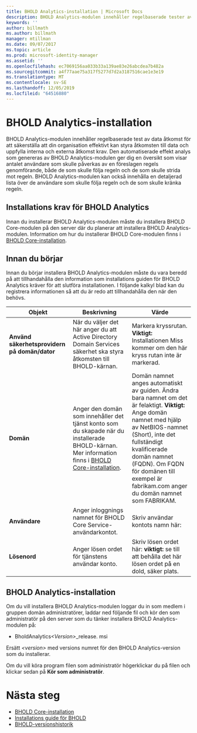 ```yaml
---
title: BHOLD Analytics-installation | Microsoft Docs
description: BHOLD Analytics-modulen innehåller regelbaserade tester av data åtkomst
keywords: ''
author: billmath
ms.author: billmath
manager: mtillman
ms.date: 09/07/2017
ms.topic: article
ms.prod: microsoft-identity-manager
ms.assetid: ''
ms.openlocfilehash: ec7069156aa033b33a139ae83e26abcdea7b482a
ms.sourcegitcommit: a4f77aae75a317f5277d7d2a3187516cae1e3e19
ms.translationtype: MT
ms.contentlocale: sv-SE
ms.lasthandoff: 12/05/2019
ms.locfileid: "64516880"
---
```

# <a name="bhold-analytics-installation"></a>BHOLD Analytics-installation

BHOLD Analytics-modulen innehåller regelbaserade test av data åtkomst för att säkerställa att din organisation effektivt kan styra åtkomsten till data och uppfylla interna och externa åtkomst krav. Den automatiserade effekt analys som genereras av BHOLD Analytics-modulen ger dig en översikt som visar antalet användare som skulle påverkas av en föreslagen regels genomförande, både de som skulle följa regeln och de som skulle strida mot regeln. BHOLD Analytics-modulen kan också innehålla en detaljerad lista över de användare som skulle följa regeln och de som skulle kränka regeln.

## <a name="bhold-analytics-installation-requirements"></a>Installations krav för BHOLD Analytics

Innan du installerar BHOLD Analytics-modulen måste du installera BHOLD Core-modulen på den server där du planerar att installera BHOLD Analytics-modulen. Information om hur du installerar BHOLD Core-modulen finns i [BHOLD Core-installation](https://technet.microsoft.com/library/jj134095(v=ws.10).aspx).

## <a name="before-you-begin"></a>Innan du börjar

Innan du börjar installera BHOLD Analytics-modulen måste du vara beredd på att tillhandahålla den information som installations guiden för BHOLD Analytics kräver för att slutföra installationen. I följande kalkyl blad kan du registrera informationen så att du är redo att tillhandahålla den när den behövs.

| **Objekt**                                    | **Beskrivning**                                                                                                                                                                                                           | **Värde**                                                                                                                                                                                                                                                                                                            |
|---------------------------------------------|---------------------------------------------------------------------------------------------------------------------------------------------------------------------------------------------------------------------------|----------------------------------------------------------------------------------------------------------------------------------------------------------------------------------------------------------------------------------------------------------------------------------------------------------------------|
| **Använd säkerhetsprovidern på domän/dator** | När du väljer det här anger du att Active Directory Domain Services säkerhet ska styra åtkomsten till BHOLD-kärnan.                                                                                                                | Markera kryssrutan. **Viktigt:** Installationen Miss kommer om den här kryss rutan inte är markerad.                                                                                                                                                                                                                   |
| **Domän**                                  | Anger den domän som innehåller det tjänst konto som du skapade när du installerade BHOLD-kärnan. Mer information finns i [BHOLD Core-installation](https://technet.microsoft.com/library/jj134095(v=ws.10).aspx). | Domän namnet anges automatiskt av guiden. Ändra bara namnet om det är felaktigt. **Viktigt:** Ange domän namnet med hjälp av NetBIOS-namnet (Short), inte det fullständigt kvalificerade domän namnet (FQDN). Om FQDN för domänen till exempel är fabrikam.com anger du domän namnet som FABRIKAM. |
| **Användare**                                    | Anger inloggnings namnet för BHOLD Core Service-användarkontot.                                                                                                                                                          | Skriv användar kontots namn här:                                                                                                                                                                                                                                                                                    |
| **Lösenord**                                | Anger lösen ordet för tjänstens användar konto.                                                                                                                                                                       | Skriv lösen ordet här: **viktigt:** se till att behålla det här lösen ordet på en dold, säker plats.                                                                                                                                                                                                                  |

## <a name="bhold-analytics-installation"></a>BHOLD Analytics-installation

Om du vill installera BHOLD Analytics-modulen loggar du in som medlem i gruppen domän administratörer, laddar ned följande fil och kör den som administratör på den server som du tänker installera BHOLD Analytics-modulen på:

- BholdAnalytics<em>\<Version\></em>\_release. msi

Ersätt *\<version\>* med versions numret för den BHOLD Analytics-version som du installerar.

Om du vill köra program filen som administratör högerklickar du på filen och klickar sedan på **Kör som administratör**.

# <a name="next-steps"></a>Nästa steg

- [BHOLD Core-installation](https://technet.microsoft.com/library/jj134095(v=ws.10).aspx)
- [Installations guide för BHOLD](bhold-installation-guide.md)
- [BHOLD-versionshistorik](../reference/version-bhold-history.md)
